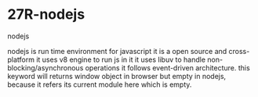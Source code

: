 # 27R-nodejs
nodejs


nodejs is run time environment for javascript
it is a open source and cross-platform
it uses v8 engine to run js in it
it uses libuv to handle non-blocking/asynchronous operations 
it follows event-driven architecture.
this keyword will returns window object in browser but empty in nodejs, because it refers its current module here which is empty.


